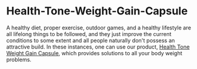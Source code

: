 # Health-Tone-Weight-Gain-Capsule
A healthy diet, proper exercise, outdoor games, and a healthy lifestyle are all lifelong things to be followed, and they just improve the current conditions to some extent and all people naturally don't possess an attractive build. In these instances, one can use our product, <a href="https://www.healthcarebeauty.in/shop/health-tone-weight-gain-capsule">Health Tone Weight Gain Capsule</a>, which provides solutions to all your body weight problems.
